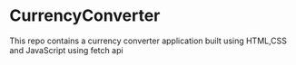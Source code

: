 # CurrencyConverter
This repo contains a currency converter application built using HTML,CSS and JavaScript using fetch api 
